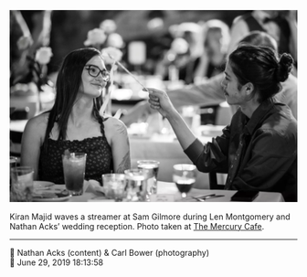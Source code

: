 ![Kiran Majid waves a streamer at Sam Gilmore](assets/a084151d7a3c68063c1305509feced5a.webp)

Kiran Majid waves a streamer at Sam Gilmore during Len Montgomery and Nathan Acks’ wedding reception. Photo taken at [The Mercury Cafe](http://mercurycafe.com/).

- - - -

<span aria-hidden="true">👥</span> Nathan Acks (content) & Carl Bower (photography)  
<span aria-hidden="true">📅</span> June 29, 2019 18:13:58
